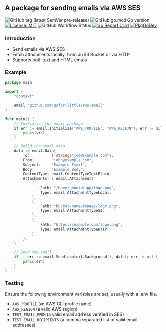 ## A package for sending emails via AWS SES

![GitHub tag (latest SemVer pre-release)](https://img.shields.io/github/v/tag/gofor-little/aws-email?include_prereleases)
![GitHub go.mod Go version](https://img.shields.io/github/go-mod/go-version/gofor-little/aws-email)
[![License: MIT](https://img.shields.io/badge/License-MIT-yellow.svg)](https://raw.githubusercontent.com/gofor-little/aws-email/main/LICENSE)
![GitHub Workflow Status](https://img.shields.io/github/workflow/status/gofor-little/aws-email/CI)
[![Go Report Card](https://goreportcard.com/badge/github.com/gofor-little/aws-email)](https://goreportcard.com/report/github.com/gofor-little/aws-email)
[![PkgGoDev](https://pkg.go.dev/badge/github.com/gofor-little/aws-email)](https://pkg.go.dev/github.com/gofor-little/aws-email)

### Introduction
* Send emails via AWS SES
* Fetch attachments locally. from an S3 Bucket or via HTTP
* Supports both text and HTML emails

### Example
```go
package main

import (
	"context"

	email "github.com/gofor-little/aws-email"
)

func main() {
	// Initialize the email package.
	if err := email.Initialize("AWS_PROFILE", "AWS_REGION"); err != nil {
		panic(err)
	}

	// Build the email data.
	data := email.Data{
		To:          []string{"joe@example.com"},
		From:        "john@example.com",
		Subject:     "Example Email",
		Body:        "Example Body",
		ContentType: email.ContentTypeTextPlain,
		Attachments: []email.Attachment{
			{
				Path: "/home/ubuntu/app/logo.png",
				Type: email.AttachmentTypeLocal,
			},
			{
				Path: "bucket-name/images/logo.png",
				Type: email.AttachmentTypeS3,
			},
			{
				Path: "https://example.com/logo.png",
				Type: email.AttachmentTypeHTTP,
			},
		},
	}

	// Send the email.
	if _, err := email.Send(context.Background(), data); err != nil {
		panic(err)
	}
}
```

### Testing
Ensure the following environment variables are set, usually with a .env file.
* ```AWS_PROFILE``` (an AWS CLI profile name)
* ```AWS_REGION``` (a valid AWS region)
* ```TEST_EMAIL_FROM``` (a valid email address verified in SES)
* ```TEST_EMAIL_RECIPIENTS``` (a comma separated list of valid email addresses)